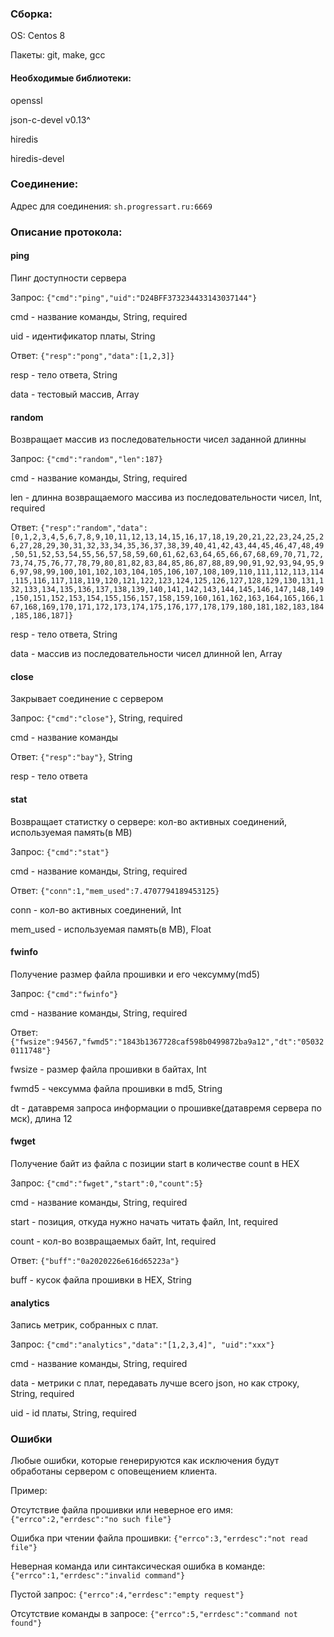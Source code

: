 ### Сборка:
OS: Centos 8

Пакеты: git, make, gcc

#### Необходимые библиотеки:
openssl

json-c-devel v0.13^

hiredis

hiredis-devel

### Соединение:

Адрес для соединения: `sh.progressart.ru:6669`

### Описание протокола:

#### ping
Пинг доступности сервера

Запрос: `{"cmd":"ping","uid":"D24BFF373234433143037144"}`

cmd - название команды, String, required

uid - идентификатор платы, String

Ответ: `{"resp":"pong","data":[1,2,3]}`

resp - тело ответа, String

data - тестовый массив, Array


#### random
Возвращает массив из последовательности чисел заданной длинны

Запрос: `{"cmd":"random","len":187}`

cmd - название команды, String, required

len - длинна возвращаемого массива из последовательности чисел, Int, required

Ответ: `{"resp":"random","data":[0,1,2,3,4,5,6,7,8,9,10,11,12,13,14,15,16,17,18,19,20,21,22,23,24,25,26,27,28,29,30,31,32,33,34,35,36,37,38,39,40,41,42,43,44,45,46,47,48,49,50,51,52,53,54,55,56,57,58,59,60,61,62,63,64,65,66,67,68,69,70,71,72,73,74,75,76,77,78,79,80,81,82,83,84,85,86,87,88,89,90,91,92,93,94,95,96,97,98,99,100,101,102,103,104,105,106,107,108,109,110,111,112,113,114,115,116,117,118,119,120,121,122,123,124,125,126,127,128,129,130,131,132,133,134,135,136,137,138,139,140,141,142,143,144,145,146,147,148,149,150,151,152,153,154,155,156,157,158,159,160,161,162,163,164,165,166,167,168,169,170,171,172,173,174,175,176,177,178,179,180,181,182,183,184,185,186,187]}`

resp - тело ответа, String

data - массив из последовательности чисел длинной len, Array


#### close
Закрывает соединение с сервером

Запрос: `{"cmd":"close"}`, String, required

cmd - название команды

Ответ: `{"resp":"bay"}`, String

resp - тело ответа


#### stat
Возвращает статистку о сервере: кол-во активных соединений, используемая память(в MB)

Запрос: `{"cmd":"stat"}`

cmd - название команды, String, required

Ответ: `{"conn":1,"mem_used":7.4707794189453125}`

conn - кол-во активных соединений, Int

mem_used - используемая память(в MB), Float

#### fwinfo
Получение размер файла прошивки и его чексумму(md5)

Запрос: `{"cmd":"fwinfo"}`

cmd - название команды, String, required

Ответ: `{"fwsize":94567,"fwmd5":"1843b1367728caf598b0499872ba9a12","dt":"050320111748"}`

fwsize - размер файла прошивки в байтах, Int

fwmd5 - чексумма файла прошивки в md5, String

dt - датавремя запроса информации о прошивке(датавремя сервера по мск), длина 12


#### fwget
Получение байт из файла с позиции start в количестве count в HEX

Запрос: `{"cmd":"fwget","start":0,"count":5}`

cmd - название команды, String, required

start - позиция, откуда нужно начать читать файл, Int, required

count - кол-во возвращаемых байт, Int, required

Ответ: `{"buff":"0a2020226e616d65223a"}`

buff - кусок файла прошивки в HEX, String

#### analytics
Запись метрик, собранных с плат.

Запрос: `{"cmd":"analytics","data":"[1,2,3,4]", "uid":"xxx"}`

cmd - название команды, String, required

data - метрики с плат, передавать лучше всего json, но как строку, String, required

uid - id платы, String, required


### Ошибки

Любые ошибки, которые генерируются как исключения будут обработаны сервером с оповещением клиента.

Пример: 

Отсутствие файла прошивки или неверное его имя: `{"errco":2,"errdesc":"no such file"}`

Ошибка при чтении файла прошивки: `{"errco":3,"errdesc":"not read file"}`

Неверная команда или синтаксическая ошибка в команде: `{"errco":1,"errdesc":"invalid command"}`

Пустой запрос: `{"errco":4,"errdesc":"empty request"}`

Отсутствие команды в запросе: `{"errco":5,"errdesc":"command not found"}`
